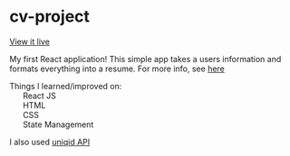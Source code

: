# cv-project
[View it live](https://chrisnotthere.github.io/cv-project/) 

My first React application! This simple app takes a users information and formats everything into a resume. For more info, see [here](https://www.theodinproject.com/paths/full-stack-javascript/courses/javascript/lessons/cv-application)

Things I learned/improved on: <br />
&nbsp;&nbsp;&nbsp;&nbsp;&nbsp;&nbsp;React JS<br />
&nbsp;&nbsp;&nbsp;&nbsp;&nbsp;&nbsp;HTML<br />
&nbsp;&nbsp;&nbsp;&nbsp;&nbsp;&nbsp;CSS<br />
&nbsp;&nbsp;&nbsp;&nbsp;&nbsp;&nbsp;State Management<br />

I also used [uniqid API](https://www.npmjs.com/package/uniqid)


